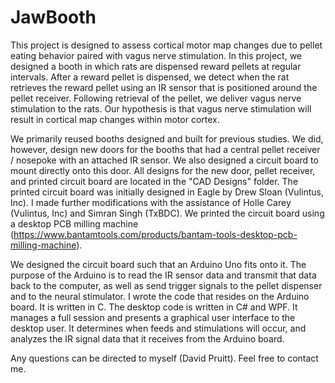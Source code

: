 # JawBooth

This project is designed to assess cortical motor map changes due to pellet eating behavior paired with vagus nerve stimulation. In this project, we designed a booth in which rats are dispensed reward pellets at regular intervals. After a reward pellet is dispensed, we detect when the rat retrieves the reward pellet using an IR sensor that is positioned around the pellet receiver. Following retrieval of the pellet, we deliver vagus nerve stimulation to the rats. Our hypothesis is that vagus nerve stimulation will result in cortical map changes within motor cortex.

We primarily reused booths designed and built for previous studies. We did, however, design new doors for the booths that had a central pellet receiver / nosepoke with an attached IR sensor. We also designed a circuit board to mount directly onto this door. All designs for the new door, pellet receiver, and printed circuit board are located in the "CAD Designs" folder. The printed circuit board was initially designed in Eagle by Drew Sloan (Vulintus, Inc). I made further modifications with the assistance of Holle Carey (Vulintus, Inc) and Simran Singh (TxBDC). We printed the circuit board using a desktop PCB milling machine (https://www.bantamtools.com/products/bantam-tools-desktop-pcb-milling-machine). 

We designed the circuit board such that an Arduino Uno fits onto it. The purpose of the Arduino is to read the IR sensor data and transmit that data back to the computer, as well as send trigger signals to the pellet dispenser and to the neural stimulator. I wrote the code that resides on the Arduino board. It is written in C. The desktop code is written in C# and WPF. It manages a full session and presents a graphical user interface to the desktop user. It determines when feeds and stimulations will occur, and analyzes the IR signal data that it receives from the Arduino board.

Any questions can be directed to myself (David Pruitt). Feel free to contact me.
